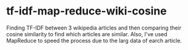# tf-idf-map-reduce-wiki-cosine

Finding TF-IDF between 3 wikipedia articles and then comparing their cosine similarity to find which articles  are similar. Also, I've used MapReduce to speed the process due to the larg data of earch article.
